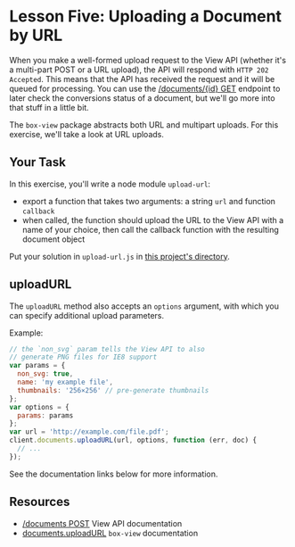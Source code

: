 # Lesson Five: Uploading a Document by URL

When you make a well-formed upload request to the View API (whether it's a multi-part POST or a URL upload), the API will respond with `HTTP 202 Accepted`. This means that the API has received the request and it will be queued for processing. You can use the [/documents/{id} GET](https://developers.box.com/view/#get-documents-id) endpoint to later check the conversions status of a document, but we'll go more into that stuff in a little bit.

The `box-view` package abstracts both URL and multipart uploads. For this exercise, we'll take a look at URL uploads.

## Your Task

In this exercise, you'll write a node module `upload-url`:
- export a function that takes two arguments: a string `url` and function `callback`
- when called, the function should upload the URL to the View API with a name of your choice, then call the callback function with the resulting document object

Put your solution in `upload-url.js` in [this project's directory](/open/04-upload-url).

## uploadURL

The `uploadURL` method also accepts an `options` argument, with which you can specify additional upload parameters.

Example:
```js
// the `non_svg` param tells the View API to also
// generate PNG files for IE8 support
var params = {
  non_svg: true,
  name: 'my example file',
  thumbnails: '256×256' // pre-generate thumbnails
};
var options = {
  params: params
};
var url = 'http://example.com/file.pdf';
client.documents.uploadURL(url, options, function (err, doc) {
  // ...
});
```

See the documentation links below for more information.

## Resources

* [/documents POST](https://developers.box.com/view/#post-documents) View API documentation
* [documents.uploadURL](https://www.npmjs.org/package/box-view#uploadurl) `box-view` documentation
